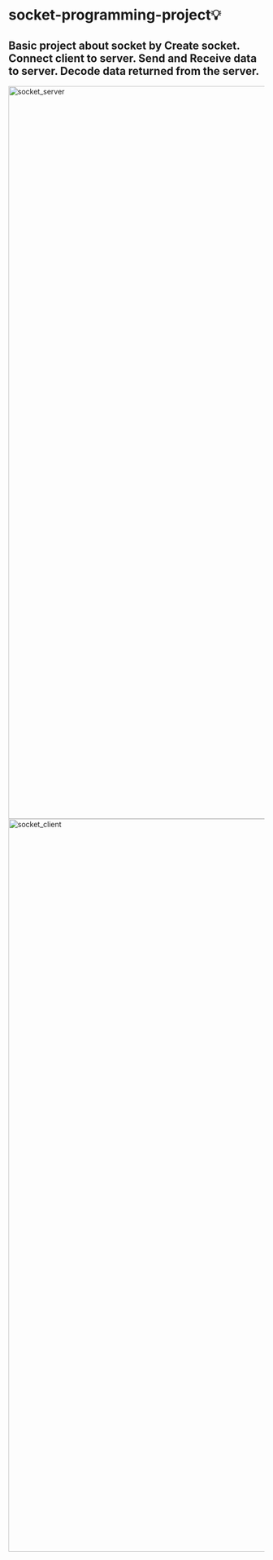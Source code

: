 # socket-programming-project💡

## Basic project about socket by Create socket. Connect client to server. Send and Receive data to server. Decode data returned from the server.

<img width="1440" alt="socket_server" src="https://user-images.githubusercontent.com/122346708/226966042-21c304b3-a39b-4328-af63-5cf23e81e8db.png">
<img width="1440" alt="socket_client" src="https://user-images.githubusercontent.com/122346708/226966060-8e3d2102-8651-42d0-8963-2f93821cf90d.png">
